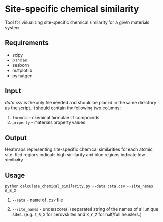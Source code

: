 # Site-specific chemical similarity
Tool for visualizing site-specific chemical similarity for a given materials system. 


## Requirements
- scipy
- pandas
- seaborn
- matplotlib
- pymatgen

## Input
<em>data.csv</em> is the only file needed and should be placed in the same directory as the script. It should contain the following two columns:
1. `formula` - chemical formulae of compounds
2. `property` - materials property values

## Output
Heatmaps representing site-specific chemical similarities for each atomic site. Red regions indicate high similarity and blue regions indicate low similarity.

## Usage

```
python calculate_chemical_similarity.py --data data.csv --site_names A_B_X
```

1. `--data` - name of <em>.csv</em> file

2. `--site_names` - underscore(\_) separated string of the names of all unique sites. (e.g. `A_B_X` for perovskites and `X_Y_Z` for half/full heuslers.)
